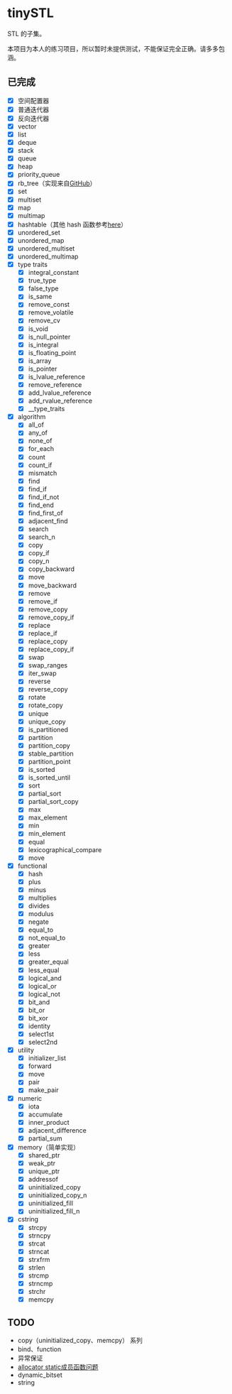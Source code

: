 # tinySTL

STL 的子集。

本项目为本人的练习项目，所以暂时未提供测试，不能保证完全正确。请多多包涵。

## 已完成

- [x] 空间配置器
- [x] 普通迭代器
- [x] 反向迭代器
- [x] vector
- [x] list
- [x] deque
- [x] stack
- [x] queue
- [x] heap
- [x] priority_queue
- [x] rb_tree（实现来自[GitHub](https://github.com/liuyunbin/tiny-STL/blob/1dd6633ccd25f2a58465a0d528fb6c1bbfe9c412/src/stl_rb_tree.h)）
- [x] set
- [x] multiset
- [x] map
- [x] multimap
- [x] hashtable（其他 hash 函数参考[here](https://zh.cppreference.com/w/cpp/utility/hash)）
- [x] unordered_set
- [x] unordered_map
- [x] unordered_multiset
- [x] unordered_multimap
- [x] type traits
    - [x] integral_constant
    - [x] true_type
    - [x] false_type
    - [x] is_same
    - [x] remove_const
    - [x] remove_volatile
    - [x] remove_cv
    - [x] is_void
    - [x] is_null_pointer
    - [x] is_integral
    - [x] is_floating_point
    - [x] is_array
    - [x] is_pointer
    - [x] is_lvalue_reference
    - [x] remove_reference
    - [x] add_lvalue_reference
    - [x] add_rvalue_reference
    - [x] __type_traits
- [x] algorithm
    - [x] all_of
    - [x] any_of
    - [x] none_of
    - [x] for_each
    - [x] count
    - [x] count_if
    - [x] mismatch
    - [x] find
    - [x] find_if
    - [x] find_if_not
    - [x] find_end
    - [x] find_first_of
    - [x] adjacent_find
    - [x] search
    - [x] search_n
    - [x] copy
    - [x] copy_if
    - [x] copy_n
    - [x] copy_backward
    - [x] move
    - [x] move_backward
    - [x] remove
    - [x] remove_if
    - [x] remove_copy
    - [x] remove_copy_if
    - [x] replace
    - [x] replace_if
    - [x] replace_copy
    - [x] replace_copy_if
    - [x] swap
    - [x] swap_ranges
    - [x] iter_swap
    - [x] reverse
    - [x] reverse_copy
    - [x] rotate
    - [x] rotate_copy
    - [x] unique
    - [x] unique_copy
    - [x] is_partitioned
    - [x] partition
    - [x] partition_copy
    - [x] stable_partition
    - [x] partition_point
    - [x] is_sorted
    - [x] is_sorted_until
    - [x] sort
    - [x] partial_sort
    - [x] partial_sort_copy
    - [x] max
    - [x] max_element
    - [x] min
    - [x] min_element
    - [x] equal
    - [x] lexicographical_compare
    - [x] move
- [x] functional
    - [x] hash
    - [x] plus
    - [x] minus
    - [x] multiplies
    - [x] divides
    - [x] modulus
    - [x] negate
    - [x] equal_to
    - [x] not_equal_to
    - [x] greater
    - [x] less
    - [x] greater_equal
    - [x] less_equal
    - [x] logical_and
    - [x] logical_or
    - [x] logical_not
    - [x] bit_and
    - [x] bit_or
    - [x] bit_xor
    - [x] identity
    - [x] select1st
    - [x] select2nd
- [x] utility
    - [x] initializer_list
    - [x] forward
    - [x] move
    - [x] pair
    - [x] make_pair
- [x] numeric
    - [x] iota
    - [x] accumulate
    - [x] inner_product
    - [x] adjacent_difference
    - [x] partial_sum
- [x] memory（简单实现）
    - [x] shared_ptr
    - [x] weak_ptr
    - [x] unique_ptr
    - [x] addressof
    - [x] uninitialized_copy
    - [x] uninitialized_copy_n
    - [x] uninitialized_fill
    - [x] uninitialized_fill_n
- [x] cstring    
    - [x] strcpy
    - [x] strncpy
    - [x] strcat
    - [x] strncat
    - [x] strxfrm
    - [x] strlen
    - [x] strcmp
    - [x] strncmp
    - [x] strchr
    - [x] memcpy

## TODO

- copy（uninitialized_copy、memcpy） 系列
- bind、function
- 异常保证
- [allocator static成员函数问题](https://www.zhihu.com/question/53085291/answer/133516400)
- dynamic_bitset
- string